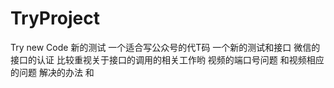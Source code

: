 # TryProject
Try new Code
新的测试
一个适合写公众号的代T码
一个新的测试和接口
微信的接口的认证
比较重视关于接口的调用的相关工作哟
视频的端口号问题
和视频相应的问题
解决的办法
和
